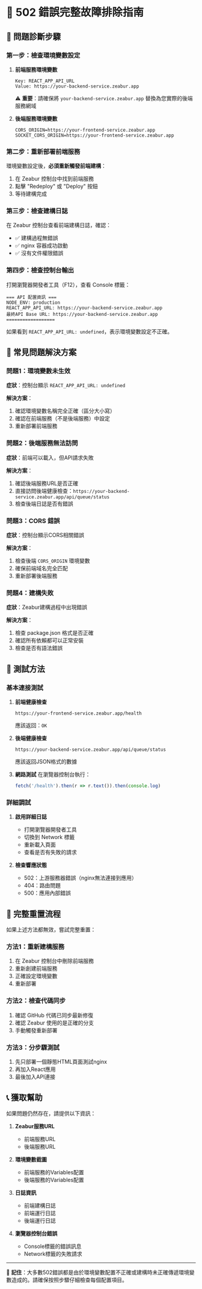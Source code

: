 # 🚨 502 錯誤完整故障排除指南

## 🎯 問題診斷步驟

### 第一步：檢查環境變數設定

1. **前端服務環境變數**
   ```
   Key: REACT_APP_API_URL
   Value: https://your-backend-service.zeabur.app
   ```
   ⚠️ **重要**：請確保將 `your-backend-service.zeabur.app` 替換為您實際的後端服務網域

2. **後端服務環境變數**
   ```
   CORS_ORIGIN=https://your-frontend-service.zeabur.app
   SOCKET_CORS_ORIGIN=https://your-frontend-service.zeabur.app
   ```

### 第二步：重新部署前端服務

環境變數設定後，**必須重新觸發前端建構**：
1. 在 Zeabur 控制台中找到前端服務
2. 點擊 "Redeploy" 或 "Deploy" 按鈕
3. 等待建構完成

### 第三步：檢查建構日誌

在 Zeabur 控制台查看前端建構日誌，確認：
- ✅ 建構過程無錯誤
- ✅ nginx 容器成功啟動
- ✅ 沒有文件權限錯誤

### 第四步：檢查控制台輸出

打開瀏覽器開發者工具（F12），查看 Console 標籤：
```
=== API 配置資訊 ===
NODE_ENV: production
REACT_APP_API_URL: https://your-backend-service.zeabur.app
最終API Base URL: https://your-backend-service.zeabur.app
==================
```

如果看到 `REACT_APP_API_URL: undefined`，表示環境變數設定不正確。

## 🔧 常見問題解決方案

### 問題1：環境變數未生效

**症狀**：控制台顯示 `REACT_APP_API_URL: undefined`

**解決方案**：
1. 確認環境變數名稱完全正確（區分大小寫）
2. 確認在前端服務（不是後端服務）中設定
3. 重新部署前端服務

### 問題2：後端服務無法訪問

**症狀**：前端可以載入，但API請求失敗

**解決方案**：
1. 確認後端服務URL是否正確
2. 直接訪問後端健康檢查：`https://your-backend-service.zeabur.app/api/queue/status`
3. 檢查後端日誌是否有錯誤

### 問題3：CORS 錯誤

**症狀**：控制台顯示CORS相關錯誤

**解決方案**：
1. 檢查後端 `CORS_ORIGIN` 環境變數
2. 確保前端域名完全匹配
3. 重新部署後端服務

### 問題4：建構失敗

**症狀**：Zeabur建構過程中出現錯誤

**解決方案**：
1. 檢查 package.json 格式是否正確
2. 確認所有依賴都可以正常安裝
3. 檢查是否有語法錯誤

## 🧪 測試方法

### 基本連接測試

1. **前端健康檢查**
   ```
   https://your-frontend-service.zeabur.app/health
   ```
   應該返回：`OK`

2. **後端健康檢查**
   ```
   https://your-backend-service.zeabur.app/api/queue/status
   ```
   應該返回JSON格式的數據

3. **網路測試**
   在瀏覽器控制台執行：
   ```javascript
   fetch('/health').then(r => r.text()).then(console.log)
   ```

### 詳細調試

1. **啟用詳細日誌**
   - 打開瀏覽器開發者工具
   - 切換到 Network 標籤
   - 重新載入頁面
   - 查看是否有失敗的請求

2. **檢查響應狀態**
   - 502：上游服務器錯誤（nginx無法連接到應用）
   - 404：路由問題
   - 500：應用內部錯誤

## 🔄 完整重置流程

如果上述方法都無效，嘗試完整重置：

### 方法1：重新建構服務

1. 在 Zeabur 控制台中刪除前端服務
2. 重新創建前端服務
3. 正確設定環境變數
4. 重新部署

### 方法2：檢查代碼同步

1. 確認 GitHub 代碼已同步最新修復
2. 確認 Zeabur 使用的是正確的分支
3. 手動觸發重新部署

### 方法3：分步驟測試

1. 先只部署一個靜態HTML頁面測試nginx
2. 再加入React應用
3. 最後加入API連接

## 📞 獲取幫助

如果問題仍然存在，請提供以下資訊：

1. **Zeabur服務URL**
   - 前端服務URL
   - 後端服務URL

2. **環境變數截圖**
   - 前端服務的Variables配置
   - 後端服務的Variables配置

3. **日誌資訊**
   - 前端建構日誌
   - 前端運行日誌
   - 後端運行日誌

4. **瀏覽器控制台錯誤**
   - Console標籤的錯誤訊息
   - Network標籤的失敗請求

---

📝 **記住**：大多數502錯誤都是由於環境變數配置不正確或建構時未正確傳遞環境變數造成的。請確保按照步驟仔細檢查每個配置項目。